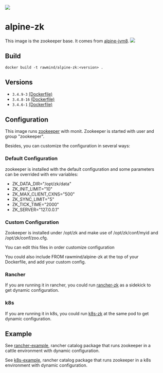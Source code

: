 [![](https://images.microbadger.com/badges/image/rawmind/alpine-zk.svg)](https://microbadger.com/images/rawmind/alpine-zk "Get your own image badge on microbadger.com")

alpine-zk 
==============

This image is the zookeeper base. It comes from [alpine-jvm8][alpine-jvm8].
[![](https://imagelayers.io/badge/rawmind/alpine-zk:3.4.8-13.svg)](https://imagelayers.io/?images=rawmind/alpine-zk:3.4.8-13 'Get your own badge on imagelayers.io')

## Build

```
docker build -t rawmind/alpine-zk:<version> .
```

## Versions

- `3.4.9-3` [(Dockerfile)](https://github.com/rawmind0/alpine-zk/blob/3.4.9-3/Dockerfile)
- `3.4.8-16` [(Dockerfile)](https://github.com/rawmind0/alpine-zk/blob/3.4.8-16/Dockerfile)
- `3.4.6-1` [(Dockerfile)](https://github.com/rawmind0/alpine-zk/blob/3.4.6-1/Dockerfile)

## Configuration

This image runs [zookeeper][zookeeper] with monit. Zookeeper is started with user and group "zookeeper".

Besides, you can customize the configuration in several ways:

### Default Configuration

zookeeper is installed with the default configuration and some parameters can be overrided with env variables:

- ZK_DATA_DIR="/opt/zk/data"
- ZK_INIT_LIMIT="10"
- ZK_MAX_CLIENT_CXNS="500"
- ZK_SYNC_LIMIT="5"
- ZK_TICK_TIME="2000"
- ZK_SERVER="127.0.0.1"

 
### Custom Configuration

Zookeeper is installed under /opt/zk and make use of /opt/zk/conf/myid and /opt/zk/conf/zoo.cfg.

You can edit this files in order customize configuration

You could also include FROM rawmind/alpine-zk at the top of your Dockerfile, and add your custom config.

### Rancher

If you are running it in rancher, you could run [rancher-zk][rancher-zk] as a sidekick to get dynamic configuration.

### k8s

If you are running it in k8s, you could run [k8s-zk][k8s-zk] at the same pod to get dynamic configuration.

## Example

See [rancher-example][rancher-example], rancher catalog package that runs zookeeper in a cattle environment with dynamic configuration.

See [k8s-example][k8s-example], rancher catalog package that runs zookeeper in a k8s environment with dynamic configuration.


[alpine-jvm8]: https://github.com/rawmind0/alpine-jvm8/
[zookeeper]: https://zookeeper.apache.org
[rancher-zk]: https://hub.docker.com/r/rawmind/rancher-zk/
[k8s-zk]: https://hub.docker.com/r/rawmind/k8s-zk/
[rancher-example]: https://github.com/rawmind0/alpine-zk/tree/master/rancher
[k8s-example]: https://github.com/rawmind0/alpine-zk/tree/master/k8s
